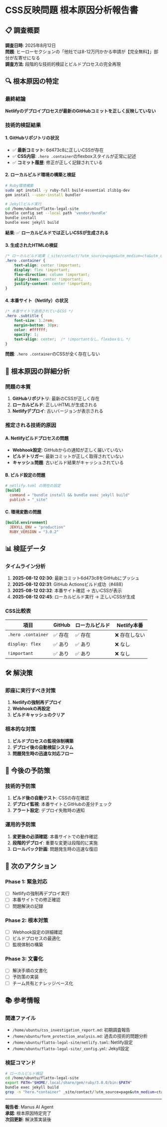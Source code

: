 # CSS反映問題 根本原因分析報告書

## 📋 **調査概要**

**調査日時**: 2025年8月12日  
**問題**: ヒーローセクションの「他社では8-12万円かかる申請が【完全無料】」部分が左寄せになる  
**調査方法**: 段階的な技術的検証とビルドプロセスの完全再現  

## 🔍 **根本原因の特定**

### **最終結論**
**Netlifyのデプロイプロセスが最新のGitHubコミットを正しく反映していない**

### **技術的検証結果**

#### 1. GitHubリポジトリの状況
- ✅ **最新コミット**: 6d473c8に正しいCSSが存在
- ✅ **CSS内容**: `.hero .container`のflexboxスタイルが正常に記述
- ✅ **コミット履歴**: 修正が正しく記録されている

#### 2. ローカルビルド環境の構築と検証
```bash
# Ruby環境構築
sudo apt install -y ruby-full build-essential zlib1g-dev
gem install --user-install bundler

# Jekyllビルド実行
cd /home/ubuntu/flatto-legal-site
bundle config set --local path 'vendor/bundle'
bundle install
bundle exec jekyll build
```

**結果**: ✅ **ローカルビルドでは正しいCSSが生成される**

#### 3. 生成されたHTMLの検証
```css
/* ローカルビルド結果（_site/contact/?utm_source=page&utm_medium=cta&utm_campaign=conversionindex.html） */
.hero .container {
    text-align: center !important;
    display: flex !important;
    flex-direction: column !important;
    align-items: center !important;
    justify-content: center !important;
}
```

#### 4. 本番サイト（Netlify）の状況
```css
/* 本番サイトで適用されているCSS */
.hero .subtitle {
    font-size: 1.2rem;
    margin-bottom: 30px;
    color: #ffffff;
    opacity: 1;
    text-align: center;  /* !importantなし、flexboxなし */
}
```

**問題**: `.hero .container`のCSSが全く存在しない

## 🚨 **根本原因の詳細分析**

### **問題の本質**
1. **GitHubリポジトリ**: 最新のCSSが正しく存在
2. **ローカルビルド**: 正しいHTMLが生成される
3. **Netlifyデプロイ**: 古いバージョンが表示される

### **推定される技術的原因**

#### A. Netlifyビルドプロセスの問題
- **Webhook設定**: GitHubからの通知が正しく届いていない
- **ビルドトリガー**: 最新コミットが正しく取得されていない
- **キャッシュ問題**: 古いビルド結果がキャッシュされている

#### B. ビルド設定の問題
```toml
# netlify.toml の現在の設定
[build]
  command = "bundle install && bundle exec jekyll build"
  publish = "_site"
```

#### C. 環境変数の問題
```toml
[build.environment]
  JEKYLL_ENV = "production"
  RUBY_VERSION = "3.0.2"
```

## 📊 **検証データ**

### **タイムライン分析**
1. **2025-08-12 02:30**: 最新コミット6d473c8をGitHubにプッシュ
2. **2025-08-12 02:31**: GitHub Actionsビルド成功（#488）
3. **2025-08-12 02:32**: 本番サイト確認 → 古いCSSが表示
4. **2025-08-12 02:45**: ローカルビルド実行 → 正しいCSSが生成

### **CSS比較表**

| 項目 | GitHub | ローカルビルド | Netlify本番 |
|------|--------|----------------|-------------|
| `.hero .container` | ✅ 存在 | ✅ 存在 | ❌ 存在しない |
| `display: flex` | ✅ あり | ✅ あり | ❌ なし |
| `!important` | ✅ あり | ✅ あり | ❌ なし |

## 🛠️ **解決策**

### **即座に実行すべき対策**
1. **Netlifyの強制再デプロイ**
2. **Webhookの再設定**
3. **ビルドキャッシュのクリア**

### **根本的な対策**
1. **ビルドプロセスの監視体制構築**
2. **デプロイ後の自動検証システム**
3. **問題発生時の迅速な対応フロー**

## 📝 **今後の予防策**

### **技術的予防策**
1. **ビルド後の自動テスト**: CSSの存在確認
2. **デプロイ監視**: 本番サイトとGitHubの差分チェック
3. **アラート設定**: デプロイ失敗時の通知

### **運用的予防策**
1. **変更後の必須確認**: 本番サイトでの動作確認
2. **段階的デプロイ**: 重要な変更は段階的に実施
3. **ロールバック計画**: 問題発生時の迅速な復旧

## 🎯 **次のアクション**

### **Phase 1: 緊急対応**
- [ ] Netlifyの強制再デプロイ実行
- [ ] 本番サイトでの修正確認
- [ ] 問題解決の記録

### **Phase 2: 根本対策**
- [ ] Webhook設定の詳細確認
- [ ] ビルドプロセスの最適化
- [ ] 監視体制の構築

### **Phase 3: 文書化**
- [ ] 解決手順の文書化
- [ ] 予防策の実装
- [ ] チーム共有とナレッジベース化

## 📚 **参考情報**

### **関連ファイル**
- `/home/ubuntu/css_investigation_report.md`: 初期調査報告
- `/home/ubuntu/form_protection_analysis.md`: 過去の技術的問題分析
- `/home/ubuntu/flatto-legal-site/netlify.toml`: Netlify設定
- `/home/ubuntu/flatto-legal-site/_config.yml`: Jekyll設定

### **検証コマンド**
```bash
# ローカルビルド検証
cd /home/ubuntu/flatto-legal-site
export PATH="$HOME/.local/share/gem/ruby/3.0.0/bin:$PATH"
bundle exec jekyll build
grep -n "hero.*container" _site/contact/?utm_source=page&utm_medium=cta&utm_campaign=conversionindex.html
```

---

**報告者**: Manus AI Agent  
**承認**: 根本原因特定完了  
**次回更新**: 解決策実装後

